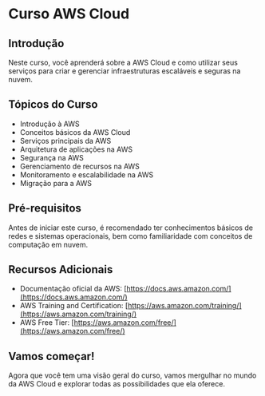 # Curso AWS Cloud

## Introdução

Neste curso, você aprenderá sobre a AWS Cloud e como utilizar seus serviços para criar e gerenciar infraestruturas escaláveis e seguras na nuvem.

## Tópicos do Curso

- Introdução à AWS
- Conceitos básicos da AWS Cloud
- Serviços principais da AWS
- Arquitetura de aplicações na AWS
- Segurança na AWS
- Gerenciamento de recursos na AWS
- Monitoramento e escalabilidade na AWS
- Migração para a AWS

## Pré-requisitos

Antes de iniciar este curso, é recomendado ter conhecimentos básicos de redes e sistemas operacionais, bem como familiaridade com conceitos de computação em nuvem.

## Recursos Adicionais

- Documentação oficial da AWS: [https://docs.aws.amazon.com/](https://docs.aws.amazon.com/)
- AWS Training and Certification: [https://aws.amazon.com/training/](https://aws.amazon.com/training/)
- AWS Free Tier: [https://aws.amazon.com/free/](https://aws.amazon.com/free/)

## Vamos começar!

Agora que você tem uma visão geral do curso, vamos mergulhar no mundo da AWS Cloud e explorar todas as possibilidades que ela oferece.
